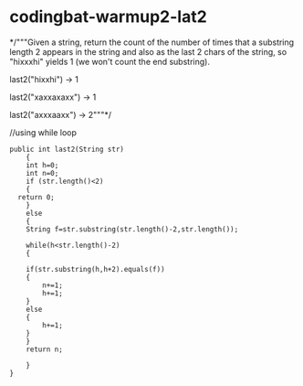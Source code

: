 # codingbat-warmup2-lat2
*/"""Given a string, return the count of the number of times that a substring length 2 appears in the string and also as the last 2 chars of the string, so "hixxxhi" yields 1 (we won't count the end substring).

last2("hixxhi") → 1

last2("xaxxaxaxx") → 1

last2("axxxaaxx") → 2"""*/

//using while loop


  	public int last2(String str) 
		{
    	int h=0;
    	int n=0;
    	if (str.length()<2)
    	{
      return 0;
    	}
    	else
    	{
        String f=str.substring(str.length()-2,str.length());

    	while(h<str.length()-2)
    	{

      	if(str.substring(h,h+2).equals(f))
      	{
        	n+=1;
        	h+=1;
      	}
      	else
      	{
        	h+=1;
      	}
    	}
    	return n;
  
    	}
  	}
